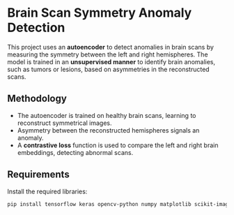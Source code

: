 # Brain Scan Symmetry Anomaly Detection

This project uses an **autoencoder** to detect anomalies in brain scans by measuring the symmetry between the left and right hemispheres. The model is trained in an **unsupervised manner** to identify brain anomalies, such as tumors or lesions, based on asymmetries in the reconstructed scans.

## Methodology

- The autoencoder is trained on healthy brain scans, learning to reconstruct symmetrical images.
- Asymmetry between the reconstructed hemispheres signals an anomaly.
- A **contrastive loss** function is used to compare the left and right brain embeddings, detecting abnormal scans.

## Requirements

Install the required libraries:

```bash
pip install tensorflow keras opencv-python numpy matplotlib scikit-image seaborn scipy sklearn
